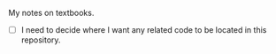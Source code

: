 My notes on textbooks. 
- [ ] I need to decide where I want any related code to be located in this repository.

